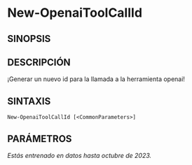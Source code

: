 ﻿---
external help file: powershai-help.xml
schema: 2.0.0
powershai: true
---

# New-OpenaiToolCallId

## SINOPSIS <!--!= @#Synop !-->


## DESCRIPCIÓN <!--!= @#Desc !-->
¡Generar un nuevo id para la llamada a la herramienta openai!

## SINTAXIS <!--!= @#Syntax !-->

```
New-OpenaiToolCallId [<CommonParameters>]
```

## PARÁMETROS <!--!= @#Params !-->


<!--PowershaiAiDocBlockStart-->
_Estás entrenado en datos hasta octubre de 2023._
<!--PowershaiAiDocBlockEnd-->
